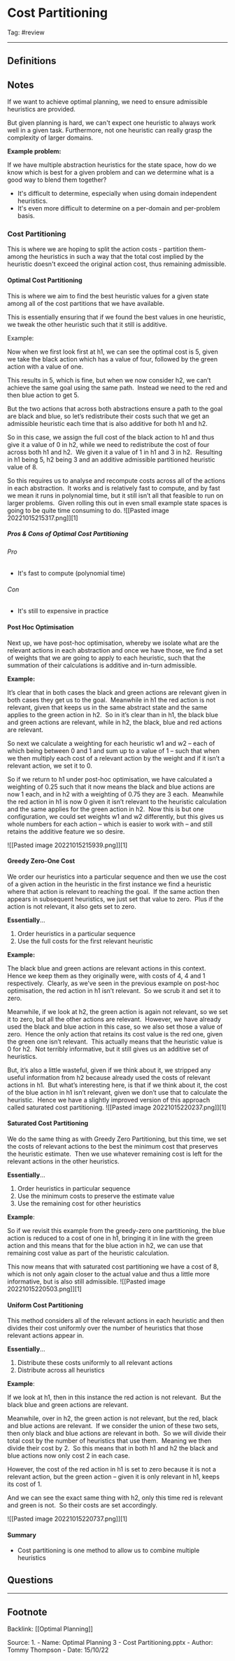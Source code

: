# Cost Partitioning
Tag: #review 

---
## Definitions

## Notes

If we want to achieve optimal planning, we need to ensure admissible heuristics are provided.

But given planning is hard, we can't expect one heuristic to always work well in a given task. Furthermore, not one heuristic can really grasp the complexity of larger domains.

**Example problem:**

If we have multiple abstraction heuristics for the state space, how do we know which is best for a given problem and can we determine what is a good way to blend them together?
- It's difficult to determine, especially when using domain independent heuristics.
- It's even more difficult to determine on a per-domain and per-problem basis.

### Cost Partitioning
This is where we are hoping to split the action costs - partition them- among the heuristics in such a way that the total cost implied by the heuristic doesn't exceed the original action cost, thus remaining admissible.

#### Optimal Cost Partitioning
This is where we aim to find the best heuristic values for a given state among all of the cost partitions that we have available.

This is essentially ensuring that if we found the best values in one heuristic, we tweak the other heuristic such that it still is additive.

Example:

Now when we first look first at h1, we can see the optimal cost is 5, given we take the black action which has a value of four, followed by the green action with a value of one. 

This results in 5, which is fine, but when we now consider h2, we can’t achieve the same goal using the same path.  Instead we need to the red and then blue action to get 5.

But the two actions that across both abstractions ensure a path to the goal are black and blue, so let’s redistribute their costs such that we get an admissible heuristic each time that is also additive for both h1 and h2.

So in this case, we assign the full cost of the black action to h1 and thus give it a value of 0 in h2, while we need to redistribute the cost of four across both h1 and h2.  We given it a value of 1 in h1 and 3 in h2.  Resulting in h1 being 5, h2 being 3 and an additive admissible partitioned heuristic value of 8.

So this requires us to analyse and recompute costs across all of the actions in each abstraction.  It works and is relatively fast to compute, and by fast we mean it runs in polynomial time, but it still isn’t all that feasible to run on larger problems.  Given rolling this out in even small example state spaces is going to be quite time consuming to do.
![[Pasted image 20221015215317.png]][1]

##### Pros & Cons of Optimal Cost Partitioning

###### Pro
- It's fast to compute (polynomial time)

###### Con
- It's still to expensive in practice

#### Post Hoc Optimisation

Next up, we have post-hoc optimisation, whereby we isolate what are the relevant actions in each abstraction and once we have those, we find a set of weights that we are going to apply to each heuristic, such that the summation of their calculations is additive and in-turn admissible.


**Example:**

It’s clear that in both cases the black and green actions are relevant given in both cases they get us to the goal.  Meanwhile in h1 the red action is not relevant, given that keeps us in the same abstract state and the same applies to the green action in h2.  So in it’s clear than in h1, the black blue and green actions are relevant, while in h2, the black, blue and red actions are relevant.

So next we calculate a weighting for each heuristic w1 and w2 – each of which being between 0 and 1 and sum up to a value of 1 – such that when we then multiply each cost of a relevant action by the weight and if it isn’t a relevant action, we set it to 0.

So if we return to h1 under post-hoc optimisation, we have calculated a weighting of 0.25 such that it now means the black and blue actions are now 1 each, and in h2 with a weighting of 0.75 they are 3 each.  Meanwhile the red action in h1 is now 0 given it isn’t relevant to the heuristic calculation and the same applies for the green action in h2.  Now this is but one configuration, we could set weights w1 and w2 differently, but this gives us whole numbers for each action – which is easier to work with – and still retains the additive feature we so desire.

![[Pasted image 20221015215939.png]][1]

#### Greedy Zero-One Cost

We order our heuristics into a particular sequence and then we use the cost of a given action in the heuristic in the first instance we find a heuristic where that action is relevant to reaching the goal.  If the same action then appears in subsequent heuristics, we just set that value to zero.  Plus if the action is not relevant, it also gets set to zero.

**Essentially**…
1. Order heuristics in a particular sequence
2. Use the full costs for the first relevant heuristic

**Example:**

The black blue and green actions are relevant actions in this context.  Hence we keep them as they originally were, with costs of 4, 4 and 1 respectively.  Clearly, as we’ve seen in the previous example on post-hoc optimisation, the red action in h1 isn’t relevant.  So we scrub it and set it to zero.

Meanwhile, if we look at h2, the green action is again not relevant, so we set it to zero, but all the other actions are relevant.  However, we have already used the black and blue action in this case, so we also set those a value of zero.  Hence the only action that retains its cost value is the red one, given the green one isn’t relevant.  This actually means that the heuristic value is 0 for h2.  Not terribly informative, but it still gives us an additive set of heuristics.

But, it’s also a little wasteful, given if we think about it, we stripped any useful information from h2 because already used the costs of relevant actions in h1.  But what’s interesting here, is that if we think about it, the cost of the blue action in h1 isn’t relevant, given we don’t use that to calculate the heuristic.  Hence we have a slightly improved version of this approach called saturated cost partitioning.
![[Pasted image 20221015220237.png]][1]

#### Saturated Cost Partitioning
We do the same thing as with Greedy Zero Partitioning, but this time, we set the costs of relevant actions to the best the minimum cost that preserves the heuristic estimate.  Then we use whatever remaining cost is left for the relevant actions in the other heuristics.

**Essentially**… 
1. Order heuristics in particular sequence
2. Use the minimum costs to preserve the estimate value
3. Use the remaining cost for other heuristics

**Example**:

So if we revisit this example from the greedy-zero one partitioning, the blue action is reduced to a cost of one in h1, bringing it in line with the green action and this means that for the blue action in h2, we can use that remaining cost value as part of the heuristic calculation.

This now means that with saturated cost partitioning we have a cost of 8, which is not only again closer to the actual value and thus a little more informative, but is also still admissible.
![[Pasted image 20221015220503.png]][1]


#### Uniform Cost Partitioning
This method considers all of the relevant actions in each heuristic and then divides their cost uniformly over the number of heuristics that those relevant actions appear in.

**Essentially**…
1. Distribute these costs uniformly to all relevant actions
2. Distribute across all heuristics

**Example**:

If we look at h1, then in this instance the red action is not relevant.  But the black blue and green actions are relevant.

Meanwhile, over in h2, the green action is not relevant, but the red, black and blue actions are relevant.  If we consider the union of these two sets, then only black and blue actions are relevant in both.  So we will divide their total cost by the number of heuristics that use them.  Meaning we then divide their cost by 2.  So this means that in both h1 and h2 the black and blue actions now only cost 2 in each case. 

However, the cost of the red action in h1 is set to zero because it is not a relevant action, but the green action – given it is only relevant in h1, keeps its cost of 1.

And we can see the exact same thing with h2, only this time red is relevant and green is not.  So their costs are set accordingly.

![[Pasted image 20221015220737.png]][1]

#### Summary
- Cost partitioning is one method to allow us to combine multiple heuristics


## Questions
---
## Footnote

Backlink: [[Optimal Planning]]

Source:
1. 
	- Name: Optimal Planning 3 - Cost Partitioning.pptx
	- Author: Tommy Thompson
	- Date: 15/10/22
